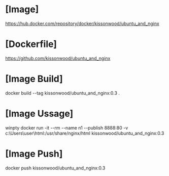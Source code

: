 
# [Image] 
https://hub.docker.com/repository/docker/kissonwood/ubuntu_and_nginx

# [Dockerfile] 
https://github.com/kissonwood/ubuntu_and_nginx

# [Image Build] 
docker build --tag kissonwood/ubuntu_and_nginx:0.3 .

# [Image Ussage] 
winpty docker run
-it
--rm
--name n1
--publish 8888:80
-v c:\Users\user\html:/usr/share/nginx/html
kissonwood/ubuntu_and_nginx:0.3

# [Image Push] 
docker push kissonwood/ubuntu_and_nginx:0.3

